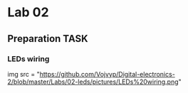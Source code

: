 # Lab 02

## Preparation TASK
### LEDs wiring

img src = "https://github.com/Vojvyp/Digital-electronics-2/blob/master/Labs/02-leds/pictures/LEDs%20wiring.png"
